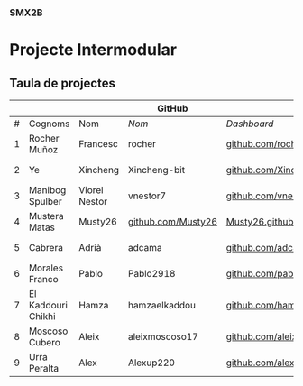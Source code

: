 ### SMX2B

# Projecte Intermodular

## Taula de projectes

|    |              |          | GitHub |             |       | Projecte |
|:--:|--------------|----------|--------|-------------|-------|----------|
| #  | Cognoms      | Nom      | *Nom*  | *Dashboard* | *Web* | *Web*    |
| 1  | Rocher Muñoz | Francesc | rocher | [github.com/rocher](https://github.com/rocher) | [rocher.github.io](https://rocher.github.io) | [La FUSTA](http://lafusta.endinahosting.com) |
| 2  | Ye | Xincheng | Xincheng-bit | [github.com/Xincheng-bit](https://github.com/Xincheng-bit) | [Xincheng-bit.github.io](https://xincheng-bit.github.io) | [La FUSTA](http://lafusta.endinahosting.com) |
| 3  | Manibog Spulber | Viorel Nestor | vnestor7 | [github.com/vnestor7](https://github.com/vnestor7) | [vnestor7.github.io](https://vnestor7.github.io) | [N/A](http://google.com) |
| 4  | Mustera Matas | Musty26 | [github.com/Musty26](http\s://github.com/Xincheng-Bit) | [Musty26.github.io](https://Xincheng-Bit.github.io) | [La FUSTA](http://lafusta.endinahosting.com) |
| 5  | Cabrera      | Adrià    | adcama | [github.com/adcama](https://github.com/adcama) | [rocher.github.io](https://adcama.github.io) | [La FUSTA](http://lafusta.endinahosting.com) |
| 6  | Morales Franco |Pablo | Pablo2918 | [github.com/pablo2918](https://github.com/pablo2918) | [pablo2918.github.io](https://pablo2918.github.io) | [La FUSTA](http://lafusta.endinahosting.com) |
| 7   | El Kaddouri Chikhi | Hamza | hamzaelkaddou| [github.com/hamzaelkaddou](https://github.com/hamzaelkaddou)| [hamzaelkaddo.github.io](https://hamzaelkaddou.github.io) | [Futur projecte]()
| 8  | Moscoso Cubero | Aleix  | aleixmoscoso17 | [github.com/aleixmoscoso17](https://github.com/aleixmoscoso17) | [rocher.github.io](https://rocher.github.io) | [La FUSTA](http://lafusta.endinahosting.com) |
| 9  | Urra Peralta | Alex | Alexup220 | [github.com/alexup220](https://github.com/alexup220) | [alexup220.github.io](https://alexup220.github.io) ||
